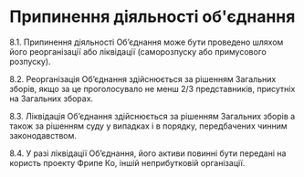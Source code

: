 # Припинення діяльності об'єднання

8.1. Припинення діяльності Об’єднання може бути проведено шляхом його реорганізації або ліквідації (саморозпуску або примусового розпуску).


8.2. Реорганізація Об’єднання здійснюється за рішенням Загальних зборів, якщо за це проголосувало не менш 2/3 представників, присутніх на Загальних зборах.


8.3. Ліквідація Об’єднання здійснюється за рішенням Загальних зборів а також за рішенням суду у випадках і в порядку, передбачених чинним законодавством.


8.4. У разі ліквідації Об’єднання, його активи повинні бути передані на користь проекту Фрипе Ко, іншій неприбутковій організації.
